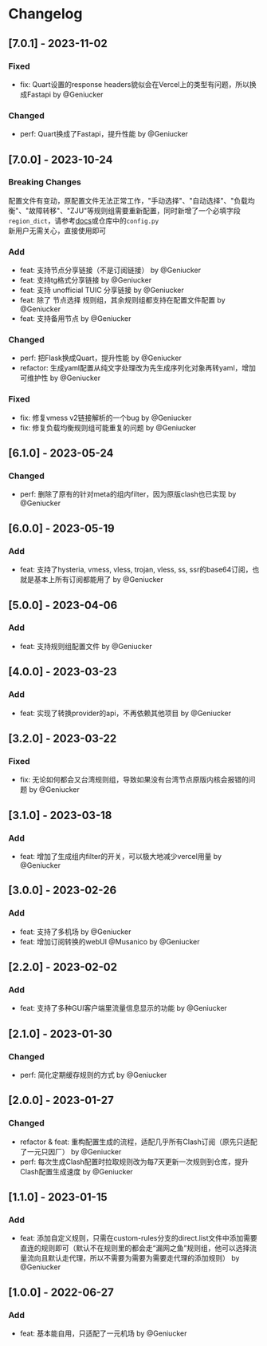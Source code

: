 # Changelog

## [7.0.1] - 2023-11-02

### Fixed
- fix: Quart设置的response headers貌似会在Vercel上的类型有问题，所以换成Fastapi by @Geniucker

### Changed
- perf: Quart换成了Fastapi，提升性能 by @Geniucker

## [7.0.0] - 2023-10-24
### **Breaking Changes**
配置文件有变动，原配置文件无法正常工作，"手动选择"、"自动选择"、"负载均衡"、"故障转移"、"ZJU"等规则组需要重新配置，同时新增了一个必填字段`region_dict`，请参考[docs](https://docs-sub-conv.geniucker.top/guide/configuration/proxy-groups.html)或仓库中的`config.py`  
新用户无需关心，直接使用即可  

### Add
- feat: 支持节点分享链接（不是订阅链接） by @Geniucker  
- feat: 支持tg格式分享链接 by @Geniucker  
- feat: 支持 unofficial TUIC 分享链接 by @Geniucker  
- feat: 除了 节点选择 规则组，其余规则组都支持在配置文件配置 by @Geniucker  
- feat: 支持备用节点 by @Geniucker  

### Changed
- perf: 把Flask换成Quart，提升性能 by @Geniucker  
- refactor: 生成yaml配置从纯文字处理改为先生成序列化对象再转yaml，增加可维护性 by @Geniucker  

### Fixed
- fix: 修复vmess v2链接解析的一个bug by @Geniucker  
- fix: 修复负载均衡规则组可能重复的问题 by @Geniucker  

## [6.1.0] - 2023-05-24
### Changed
- perf: 删除了原有的针对meta的组内filter，因为原版clash也已实现 by @Geniucker  

## [6.0.0] - 2023-05-19
### Add
- feat: 支持了hysteria, vmess, vless, trojan, vless, ss, ssr的base64订阅，也就是基本上所有订阅都能用了 by @Geniucker  


## [5.0.0] - 2023-04-06
### Add
- feat: 支持规则组配置文件 by @Geniucker  


## [4.0.0] - 2023-03-23
### Add
- feat: 实现了转换provider的api，不再依赖其他项目 by @Geniucker  


## [3.2.0] - 2023-03-22
### Fixed
- fix: 无论如何都会又台湾规则组，导致如果没有台湾节点原版内核会报错的问题 by @Geniucker  


## [3.1.0] - 2023-03-18
### Add
- feat: 增加了生成组内filter的开关，可以极大地减少vercel用量 by @Geniucker  


## [3.0.0] - 2023-02-26
### Add
- feat: 支持了多机场 by @Geniucker  
- feat: 增加订阅转换的webUI @Musanico by @Geniucker  


## [2.2.0] - 2023-02-02
### Add
- feat: 支持了多种GUI客户端里流量信息显示的功能 by @Geniucker  


## [2.1.0] - 2023-01-30
### Changed
- perf: 简化定期缓存规则的方式 by @Geniucker  


## [2.0.0] - 2023-01-27
### Changed
- refactor & feat: 重构配置生成的流程，适配几乎所有Clash订阅（原先只适配了一元只因厂） by @Geniucker  
- perf: 每次生成Clash配置时拉取规则改为每7天更新一次规则到仓库，提升Clash配置生成速度 by @Geniucker  


## [1.1.0] - 2023-01-15
### Add
- feat: 添加自定义规则，只需在custom-rules分支的direct.list文件中添加需要直连的规则即可（默认不在规则里的都会走“漏网之鱼”规则组，他可以选择流量流向且默认走代理，所以不需要为需要为需要走代理的添加规则） by @Geniucker  


## [1.0.0] - 2022-06-27
### Add
- feat: 基本能自用，只适配了一元机场 by @Geniucker  
